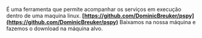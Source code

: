 É uma ferramenta que permite acompanhar os serviços em execução dentro de uma maquina linux.
**[https://github.com/DominicBreuker/pspy](https://github.com/DominicBreuker/pspy)**
Baixamos na nossa máquina e fazemos o download na máquina alvo.
